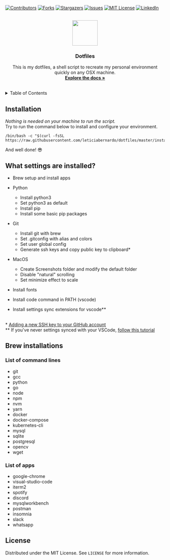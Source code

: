 [![Contributors][contributors-shield]][contributors-url]
[![Forks][forks-shield]][forks-url]
[![Stargazers][stars-shield]][stars-url]
[![Issues][issues-shield]][issues-url]
[![MIT License][license-shield]][license-url]
[![LinkedIn][linkedin-shield]][linkedin-url]

<br />
<div align="center">
  <a href="https://github.com/leticiabernardo/dotfiles">
    <img src="https://user-images.githubusercontent.com/13439423/152936197-83209ddd-48ea-43c7-9361-982e70109e5c.png" width="80" /> 
  </a>

  <h3 align="center">Dotfiles</h3>

  <p align="center">
    This is my dotfiles, a shell script to recreate my personal environment quickly on any OSX machine.
    <br />
    <a href="https://github.com/leticiabernardo/dotfiles"><strong>Explore the docs »</strong></a>
    <br />
    <br />
  </p>
</div>

<!-- TABLE OF CONTENTS -->
<details>
  <summary>Table of Contents</summary>
  <ol>
    <li><a href="#installation">Installation</a></li>
    <li><a href="#what-settings-are-installed">What settings are installed?</a></li>
    <li>
      <a href="#brew-installations">Brew installations</a>
      <ul>
        <li><a href="#list-of-command-lines">List of command lines</a></li>
        <li><a href="#list-of-apps">List of apps</a></li>
      </ul>
    </li>
    <li><a href="#license">License</a></li>
  </ol>
</details>

## Installation

*Nothing is needed on your machine to run the script.*<br />
Try to run the command below to install and configure your environment.

```
/bin/bash -c "$(curl -fsSL https://raw.githubusercontent.com/leticiabernardo/dotfiles/master/install.sh)"
```

And well done! :sunglasses:

## What settings are installed?

- Brew setup and install apps
- Python
    - Install python3
    - Set python3 as default
    - Install pip
    - Install some basic pip packages
- Git
    - Install git with brew
    - Set .gitconfig with alias and colors
    - Set user global config
    - Generate ssh keys and copy public key to clipboard*
- MacOS
    - Create Screenshots folder and modify the default folder
    - Disable "natural" scrolling
    - Set minimize effect to scale

- Install fonts
- Install code command in PATH (vscode)
- Install settings sync extensions for vscode** <br/><br/>



\* [Adding a new SSH key to your GitHub account](https://docs.github.com/en/authentication/connecting-to-github-with-ssh/adding-a-new-ssh-key-to-your-github-account)<br/>
** If you've never settings synced with your VSCode, [follow this tutorial](https://riptutorial.com/visual-studio-code/learn/100017/settings-sync)


## Brew installations
### List of command lines

- git
- gcc
- python
- go
- node
- npm
- nvm
- yarn
- docker
- docker-compose
- kubernetes-cli
- mysql
- sqlite
- postgresql
- opencv
- wget

### List of apps

- google-chrome
- visual-studio-code
- iterm2
- spotify
- discord
- mysqlworkbench
- postman
- insomnia
- slack
- whatsapp

<!-- LICENSE -->
## License

Distributed under the MIT License. See `LICENSE` for more information.

<!-- MARKDOWN LINKS & IMAGES -->
<!-- https://www.markdownguide.org/basic-syntax/#reference-style-links -->
[contributors-shield]: https://img.shields.io/github/contributors/leticiabernardo/dotfiles.svg?style=for-the-badge
[contributors-url]: https://github.com/leticiabernardo/dotfiles/graphs/contributors
[forks-shield]: https://img.shields.io/github/forks/leticiabernardo/dotfiles.svg?style=for-the-badge
[forks-url]: https://github.com/leticiabernardo/dotfiles/network/members
[stars-shield]: https://img.shields.io/github/stars/leticiabernardo/dotfiles.svg?style=for-the-badge
[stars-url]: https://github.com/leticiabernardo/dotfiles/stargazers
[issues-shield]: https://img.shields.io/github/issues/leticiabernardo/dotfiles.svg?style=for-the-badge
[issues-url]: https://github.com/leticiabernardo/dotfiles/issues
[license-shield]: https://img.shields.io/github/license/leticiabernardo/dotfiles.svg?style=for-the-badge
[license-url]: https://github.com/leticiabernardo/dotfiles/blob/master/LICENSE.txt
[linkedin-shield]: https://img.shields.io/badge/-LinkedIn-black.svg?style=for-the-badge&logo=linkedin&colorB=555
[linkedin-url]: https://linkedin.com/in/lebernardo
